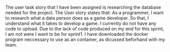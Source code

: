 The user task story that I have been assigned is researching the database needed for the project. 
The User story states that: As a programmer, I want to research what a data person does as a game developer. 
So that, I understand what it takes to develop a game.
I currently do not have any code to upload. Due to the lack of code produced on my end for this sprint, I am not were I want to be for sprint1.
I have downloaded the docker program neccessary to use as an container, as dicussed beforhand with my team.
